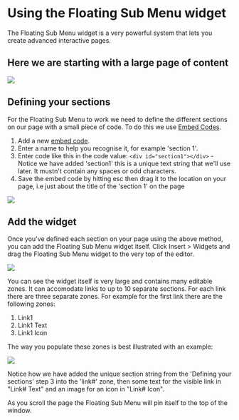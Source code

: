 # Using the Floating Sub Menu widget

The Floating Sub Menu widget is a very powerful system that lets you create advanced interactive pages. 

## Here we are starting with a large page of content

<img src="help.php?img=floating-sub-1.gif"/>

## Defining your sections

For the Floating Sub Menu to work we need to define the different sections on our page with a small piece of code. To do this we use [Embed Codes](#add-embed-codes-to-your-pages). 

1. Add a new [embed code](#add-embed-codes-to-your-pages). 
2. Enter a name to help you recognise it, for example 'section 1'. 
3. Enter code like this in the code value: `<div id="section1"></div>` - Notice we have added 'section1' this is a unique text string that we'll use later. It mustn't contain any spaces or odd characters. 
4. Save the embed code by hitting esc then drag it to the location on your page, i.e just about the title of the 'section 1' on the page

<img src="help.php?img=floating-sub-2.gif"/>


## Add the widget

Once you've defined each section on your page using the above method, you can add the Floating Sub Menu widget itself. Click Insert > Widgets and drag the Floating Sub Menu widget to the very top of the editor. 

<img src="help.php?img=floating-sub-menu.png&amp;halfsize=true" srcset="help.php?img=floating-sub-menu.png 2x"/>

You can see the widget itself is very large and contains many editable zones. It can accomodate links to up to 10 separate sections. For each link there are three separate zones. For example for the first link there are the following zones:

1. Link1
2. Link1 Text
3. Link1 Icon

The way you populate these zones is best illustrated with an example:

<img src="help.php?img=floating-menu-3.gif"/>

Notice how we have added the unique section string from the 'Defining your sections' step 3 into the 'link#' zone, then some text for the visible link in "Link# Text" and an image for an icon in "Link# Icon". 

As you scroll the page the Floating Sub Menu will pin itself to the top of the window. 
